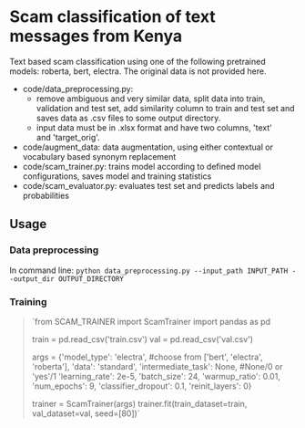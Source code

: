 # Scam classification of text messages from Kenya

Text based scam classification using one of the following pretrained models: roberta, bert, electra. 
The original data is not provided here. 
 



- code/data_preprocessing.py: 
     - remove ambiguous and very similar data, split data into train, validation and test set, add similarity column to train and test set and saves  data as .csv files to some output directory. 
     - input data must be in .xlsx format and have two columns, 'text'  
       and 'target_orig'. 
- code/augment_data: data augmentation, using either contextual or vocabulary based synonym replacement 
- code/scam_trainer.py: trains model according to defined model configurations, saves model and training statistics
- code/scam_evaluator.py: evaluates test set and predicts labels and probabilities 

## Usage

### Data preprocessing 

In command line: 
`python data_preprocessing.py --input_path INPUT_PATH --output_dir OUTPUT_DIRECTORY`

### Training 

>`from SCAM_TRAINER import ScamTrainer
>import pandas as pd 
>
>train = pd.read_csv('train.csv')
>val = pd.read_csv('val.csv')
>
>args = {'model_type': 'electra', #choose from ['bert', 'electra', 'roberta'], 
>        'data': 'standard', 
>         'intermediate_task': None, #None/0 or 'yes'/1
>         'learning_rate': 2e-5, 
>         'batch_size': 24,
>         'warmup_ratio': 0.01, 
>         'num_epochs': 9, 
>         'classifier_dropout': 0.1,
>         'reinit_layers': 0}
>
>trainer = ScamTrainer(args)
>trainer.fit(train_dataset=train, val_dataset=val, seed=[80])`
